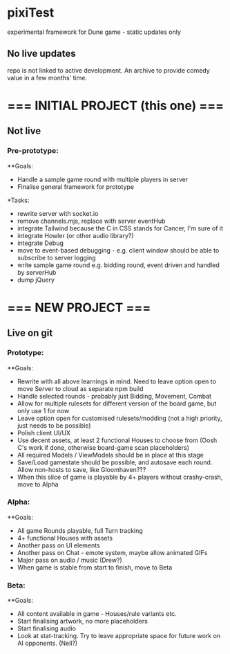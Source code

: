 # pixiTest
experimental framework for Dune game - static updates only

## No live updates
repo is not linked to active development. An archive to provide comedy value in a few months' time.

# === INITIAL PROJECT (this one) ===
## Not live

### Pre-prototype:

**Goals:
- Handle a sample game round with multiple players in server
- Finalise general framework for prototype

*Tasks:
- rewrite server with socket.io
- remove channels.mjs, replace with server eventHub
- integrate Tailwind because the C in CSS stands for Cancer, I'm sure of it
- integrate Howler (or other audio library?)
- integrate Debug
- move to event-based debugging - e.g. client window should be able to subscribe to server logging
- write sample game round e.g. bidding round, event driven and handled by serverHub
- dump jQuery



# === NEW PROJECT ===
## Live on git

### Prototype:

**Goals:
- Rewrite with all above learnings in mind. Need to leave option open to move Server to cloud as separate npm build
- Handle selected rounds - probably just Bidding, Movement, Combat
- Allow for multiple rulesets for different version of the board game, but only use 1 for now
- Leave option open for customised rulesets/modding (not a high priority, just needs to be possible)
- Polish client UI/UX
- Use decent assets, at least 2 functional Houses to choose from (Oosh C's work if done, otherwise board-game scan placeholders)
- All required Models / ViewModels should be in place at this stage
- Save/Load gamestate should be possible, and autosave each round. Allow non-hosts to save, like Gloomhaven???
- When this slice of game is playable by 4+ players without crashy-crash, move to Alpha


### Alpha:

**Goals:
- All game Rounds playable, full Turn tracking
- 4+ functional Houses with assets
- Another pass on UI elements
- Another pass on Chat - emote system, maybe allow animated GIFs
- Major pass on audio / music (Drew?)
- When game is stable from start to finish, move to Beta


### Beta:
**Goals:
- All content available in game - Houses/rule variants etc.
- Start finalising artwork, no more placeholders
- Start finalising audio
- Look at stat-tracking. Try to leave appropriate space for future work on AI opponents. (Neil?)
